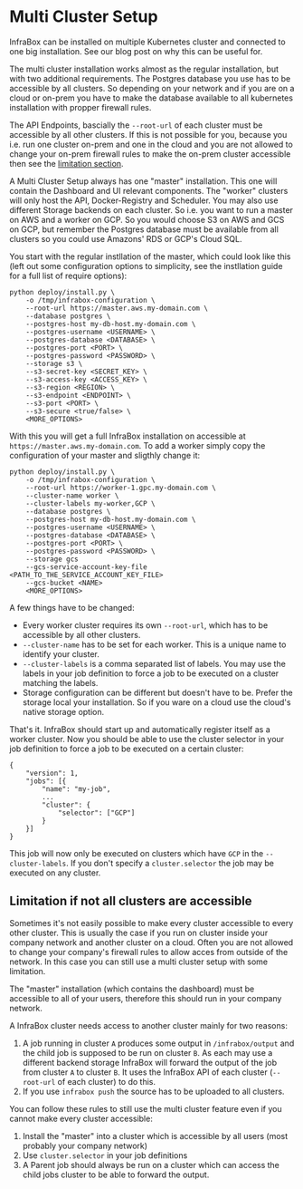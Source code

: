 # Multi Cluster Setup
InfraBox can be installed on multiple Kubernetes cluster and connected to one big installation. See our blog post on why this can be useful for.

The multi cluster installation works almost as the regular installation, but with two additional requirements. The Postgres database you use has to be accessible by all clusters. So depending on your network and if you are on a cloud or on-prem you have to make the database available to all kubernetes installation with propper firewall rules.

The API Endpoints, bascially the `--root-url` of each cluster must be accessible by all other clusters. If this is not possible for you, because you i.e. run one cluster on-prem and one in the cloud and you are not allowed to change your on-prem firewall rules to make the on-prem cluster accessible then see the [limitation section](limitation-if-not-all-clusters-are-accessible).

A Multi Cluster Setup always has one "master" installation. This one will contain the Dashboard and UI relevant components. The "worker" clusters will only host the API, Docker-Registry and Scheduler. You may also use different Storage backends on each cluster. So i.e. you want to run a master on AWS and a worker on GCP. So you would choose S3 on AWS and GCS on GCP, but remember the Postgres database must be available from all clusters so you could use Amazons' RDS or GCP's Cloud SQL.

You start with the regular instllation of the master, which could look like this (left out some configuration options to simplicity, see the instllation guide for a full list of require options):

    python deploy/install.py \
        -o /tmp/infrabox-configuration \
        --root-url https://master.aws.my-domain.com \
        --database postgres \
        --postgres-host my-db-host.my-domain.com \
        --postgres-username <USERNAME> \
        --postgres-database <DATABASE> \
        --postgres-port <PORT> \
        --postgres-password <PASSWORD> \
        --storage s3 \
        --s3-secret-key <SECRET_KEY> \
        --s3-access-key <ACCESS_KEY> \
        --s3-region <REGION> \
        --s3-endpoint <ENDPOINT> \
        --s3-port <PORT> \
        --s3-secure <true/false> \
        <MORE_OPTIONS>

With this you will get a full InfraBox installation on accessible at `https://master.aws.my-domain.com`. To add a worker simply copy the configuration of your master and sligthly change it:

    python deploy/install.py \
        -o /tmp/infrabox-configuration \
        --root-url https://worker-1.gpc.my-domain.com \
        --cluster-name worker \
        --cluster-labels my-worker,GCP \
        --database postgres \
        --postgres-host my-db-host.my-domain.com \
        --postgres-username <USERNAME> \
        --postgres-database <DATABASE> \
        --postgres-port <PORT> \
        --postgres-password <PASSWORD> \
        --storage gcs
        --gcs-service-account-key-file <PATH_TO_THE_SERVICE_ACCOUNT_KEY_FILE>
        --gcs-bucket <NAME>
        <MORE_OPTIONS>

A few things have to be changed:
- Every worker cluster requires its own `--root-url`, which has to be accessible by all other clusters.
- `--cluster-name` has to be set for each worker. This is a unique name to identify your cluster.
- `--cluster-labels` is a comma separated list of labels. You may use the labels in your job definition to force a job to be executed on a cluster matching the labels.
- Storage configuration can be different but doesn't have to be. Prefer the storage local your installation. So if you ware on a cloud use the cloud's native storage option.

That's it. InfraBox should start up and automatically register itself as a worker cluster. Now you should be able to use the cluster selector in your job definition to force a job to be executed on a certain cluster:

    {
        "version": 1,
        "jobs": [{
            "name": "my-job",
            ...
            "cluster": {
                "selector": ["GCP"]
            }
        }]
    }

This job will now only be executed on clusters which have `GCP` in the `--cluster-labels`. If you don't specify a `cluster.selector` the job may be executed on any cluster.

## Limitation if not all clusters are accessible
Sometimes it's not easily possible to make every cluster accessible to every other cluster. This is usually the case if you run on cluster inside your company network and another cluster on a cloud. Often you are not allowed to change your company's firewall rules to allow acces from outside of the network. In this case you can still use a multi cluster setup with some limitation.

The "master" installation (which contains the dashboard) must be accessible to all of your users, therefore this should run in your company network.

A InfraBox cluster needs access to another cluster mainly for two reasons:

1. A job running in cluster `A` produces some output in `/infrabox/output` and the child job is supposed to be run on cluster `B`. As each may use a different backend storage InfraBox will forward the output of the job from cluster `A` to cluster `B`. It uses the InfraBox API of each cluster (`--root-url` of each cluster) to do this.
2. If you use `infrabox push` the source has to be uploaded to all clusters.

You can follow these rules to still use the multi cluster feature even if you cannot make every cluster accessible:

1. Install the "master" into a cluster which is accessible by all users (most probably your company network)
2. Use `cluster.selector` in your job definitions
3. A Parent job should always be run on a cluster which can access the child jobs cluster to be able to forward the output.

